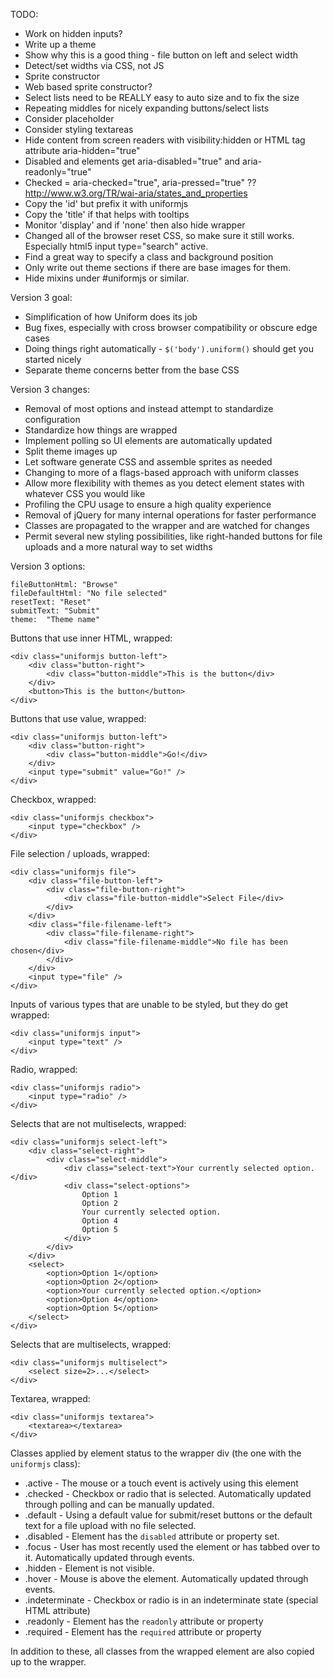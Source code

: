 TODO:

 * Work on hidden inputs?
 * Write up a theme
 * Show why this is a good thing - file button on left and select width
 * Detect/set widths via CSS, not JS
 * Sprite constructor
 * Web based sprite constructor?
 * Select lists need to be REALLY easy to auto size and to fix the size
 * Repeating middles for nicely expanding buttons/select lists
 * Consider placeholder
 * Consider styling textareas
 * Hide content from screen readers with visibility:hidden or HTML tag attribute aria-hidden="true"
 * Disabled and elements get aria-disabled="true" and aria-readonly="true"
 * Checked = aria-checked="true", aria-pressed="true" ??  http://www.w3.org/TR/wai-aria/states_and_properties
 * Copy the 'id' but prefix it with uniformjs
 * Copy the 'title' if that helps with tooltips
 * Monitor 'display' and if 'none' then also hide wrapper
 * Changed all of the browser reset CSS, so make sure it still works.  Especially html5 input type="search" active.
 * Find a great way to specify a class and background position
 * Only write out theme sections if there are base images for them.
 * Hide mixins under #uniformjs or similar.

Version 3 goal:

 * Simplification of how Uniform does its job
 * Bug fixes, especially with cross browser compatibility or obscure edge cases
 * Doing things right automatically - `$('body').uniform()` should get you started nicely
 * Separate theme concerns better from the base CSS

Version 3 changes:

 * Removal of most options and instead attempt to standardize configuration
 * Standardize how things are wrapped
 * Implement polling so UI elements are automatically updated
 * Split theme images up
 * Let software generate CSS and assemble sprites as needed
 * Changing to more of a flags-based approach with uniform classes
 * Allow more flexibility with themes as you detect element states with whatever CSS you would like
 * Profiling the CPU usage to ensure a high quality experience
 * Removal of jQuery for many internal operations for faster performance
 * Classes are propagated to the wrapper and are watched for changes
 * Permit several new styling possibilities, like right-handed buttons for file uploads and a more natural way to set widths

Version 3 options:

    fileButtonHtml: "Browse"
    fileDefaultHtml: "No file selected"
    resetText: "Reset"
    submitText: "Submit"
    theme:  "Theme name"

Buttons that use inner HTML, wrapped:

    <div class="uniformjs button-left">
        <div class="button-right">
            <div class="button-middle">This is the button</div>
        </div>
        <button>This is the button</button>
    </div>

Buttons that use value, wrapped:

    <div class="uniformjs button-left">
        <div class="button-right">
            <div class="button-middle">Go!</div>
        </div>
        <input type="submit" value="Go!" />
    </div>

Checkbox, wrapped:

    <div class="uniformjs checkbox">
        <input type="checkbox" />
    </div>

File selection / uploads, wrapped:

    <div class="uniformjs file">
        <div class="file-button-left">
            <div class="file-button-right">
                <div class="file-button-middle">Select File</div>
            </div>
        </div>
        <div class="file-filename-left">
            <div class="file-filename-right">
                <div class="file-filename-middle">No file has been chosen</div>
            </div>
        </div>
        <input type="file" />
    </div>

Inputs of various types that are unable to be styled, but they do get wrapped:

    <div class="uniformjs input">
        <input type="text" />
    </div>

Radio, wrapped:

    <div class="uniformjs radio">
        <input type="radio" />
    </div>

Selects that are not multiselects, wrapped:

    <div class="uniformjs select-left">
        <div class="select-right">
            <div class="select-middle">
                <div class="select-text">Your currently selected option.</div>
                <div class="select-options">
                    Option 1
                    Option 2
                    Your currently selected option.
                    Option 4
                    Option 5
                </div>
            </div>
        </div>
        <select>
            <option>Option 1</option>
            <option>Option 2</option>
            <option>Your currently selected option.</option>
            <option>Option 4</option>
            <option>Option 5</option>
        </select>
    </div>

Selects that are multiselects, wrapped:

    <div class="uniformjs multiselect">
        <select size=2>...</select>
    </div>

Textarea, wrapped:

    <div class="uniformjs textarea">
        <textarea></textarea>
    </div>

Classes applied by element status to the wrapper div (the one with the `uniformjs` class):

 * .active - The mouse or a touch event is actively using this element
 * .checked - Checkbox or radio that is selected.  Automatically updated through polling and can be manually updated.
 * .default - Using a default value for submit/reset buttons or the default text for a file upload with no file selected.
 * .disabled - Element has the `disabled` attribute or property set.
 * .focus - User has most recently used the element or has tabbed over to it.  Automatically updated through events.
 * .hidden - Element is not visible.
 * .hover - Mouse is above the element.  Automatically updated through events.
 * .indeterminate - Checkbox or radio is in an indeterminate state (special HTML attribute)
 * .readonly - Element has the `readonly` attribute or property
 * .required - Element has the `required` attribute or property

In addition to these, all classes from the wrapped element are also copied up to the wrapper.
